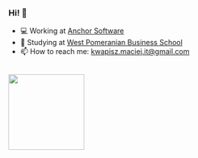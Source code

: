 ### Hi! 👋
- 💻 Working at [Anchor Software](https://anchorgroup.software/)
- 📖 Studying at [West Pomeranian Business School](https://www.zpsb.pl/)
- 📫 How to reach me: kwapisz.maciej.it@gmail.com
<br>
<img align="center" height="150px" src="https://github-readme-stats.vercel.app/api/top-langs?username=ciameksw&layout=compact&langs_count=8&card_width=320&theme=transparent" />

